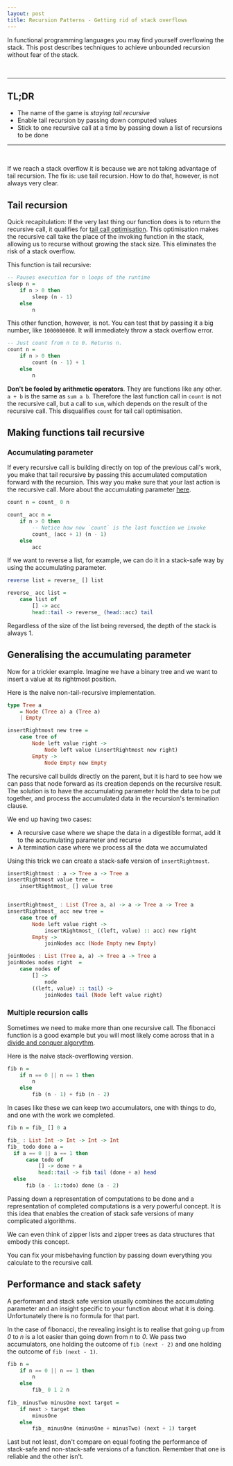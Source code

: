 ```yaml
---
layout: post
title: Recursion Patterns - Getting rid of stack overflows
---
```


In functional programming languages you may find yourself overflowing the stack. This post describes techniques to achieve unbounded recursion without fear of the stack.

&nbsp;

---

## TL;DR

- The name of the game is *staying tail recursive*
- Enable tail recursion by passing down computed values
- Stick to one recursive call at a time by passing down a list of recursions to be done

---

&nbsp;

If we reach a stack overflow it is because we are not taking advantage of tail recursion. The fix is: use tail recursion. How to do that, however, is not always very clear. 

## Tail recursion

Quick recapitulation: If the very last thing our function does is to return the recursive call, it qualifies for [tail call optimisation](https://en.wikipedia.org/wiki/Tail_call). This optimisation makes the recursive call take the place of the invoking function in the stack, allowing us to recurse without growing the stack size. This eliminates the risk of a stack overflow.

This function is tail recursive:

``` haskell
-- Pauses execution for n loops of the runtime
sleep n = 
	if n > 0 then 
		sleep (n - 1) 
	else 
		n
```

This other function, however, is not. You can test that by passing it a big number, like `1000000000`. It will immediately throw a stack overflow error.

``` haskell
-- Just count from n to 0. Returns n.
count n = 
	if n > 0 then 
		count (n - 1) + 1
	else 
		n
```

**Don't be fooled by arithmetic operators**. They are functions like any other. `a + b` is the same as `sum a b`. Therefore the last function call in `count` is not the recursive call, but a call to `sum`, which depends on the result of the recursive call. This disqualifies `count` for tail call optimisation.

## Making functions tail recursive

### Accumulating parameter

If every recursive call is building directly on top of the previous call's work, you make that tail recursive by passing this accumulated computation forward with the recursion. This way you make sure that your last action is the recursive call. More about the accumulating parameter [here](https://wiki.haskell.org/Performance/Accumulating_parameter).

``` haskell
count n = count_ 0 n

count_ acc n = 
	if n > 0 then 
		-- Notice how now `count` is the last function we invoke 
		count_ (acc + 1) (n - 1)
	else 
		acc
```

If we want to reverse a list, for example, we can do it in a stack-safe way by using the accumulating parameter.

``` haskell
reverse list = reverse_ [] list

reverse_ acc list = 
	case list of
		[] -> acc
		head::tail -> reverse_ (head::acc) tail
```

Regardless of the size of the list being reversed, the depth of the stack is always 1.

## Generalising the accumulating parameter

Now for a trickier example. Imagine we have a binary tree and we want to insert a value at its rightmost position.

Here is the naive non-tail-recursive implementation.

```haskell
type Tree a
	= Node (Tree a) a (Tree a)
	| Empty

insertRightmost new tree =
	case tree of
		Node left value right -> 
			Node left value (insertRightmost new right)
		Empty -> 
			Node Empty new Empty

```

The recursive call builds directly on the parent, but it is hard to see how we can pass that node forward as its creation depends on the recursive result. The solution is to have the accumulating parameter hold the data to be put together, and process the accumulated data in the recursion's termination clause.

We end up having two cases:

- A recursive case where we shape the data in a digestible format, add it to the accumulating parameter and recurse
- A termination case where we process all the data we accumulated


Using this trick we can create a stack-safe version of `insertRightmost`.

```haskell
insertRightmost : a -> Tree a -> Tree a
insertRightmost value tree =
	insertRightmost_ [] value tree


insertRightmost_ : List (Tree a, a) -> a -> Tree a -> Tree a
insertRightmost_ acc new tree =
	case tree of
		Node left value right -> 
			insertRightmost_ ((left, value) :: acc) new right
		Empty -> 
			joinNodes acc (Node Empty new Empty)

joinNodes : List (Tree a, a) -> Tree a -> Tree a
joinNodes nodes right  =
	case nodes of 
		[] -> 	
			node
		((left, value) :: tail) -> 
			joinNodes tail (Node left value right)
```

### Multiple recursion calls

Sometimes we need to make more than one recursive call. The fibonacci function is a good example but you will most likely come across that in a [divide and conquer algorythm](https://en.wikipedia.org/wiki/Divide-and-conquer_algorithm).

Here is the naive stack-overflowing version. 

```haskell
fib n = 
	if n == 0 || n == 1 then
		n 
	else
		fib (n - 1) + fib (n - 2)
```

In cases like these we can keep two accumulators, one with things to do, and one with the work we completed. 

```haskell
fib n = fib_ [] 0 a

fib_ : List Int -> Int -> Int -> Int
fib_ todo done a =
  if a == 0 || a == 1 then 
      case todo of                               
          [] -> done + a
          head::tail -> fib tail (done + a) head
  else                                          
      fib (a - 1::todo) done (a - 2) 
```

Passing down a representation of computations to be done and a representation of completed computations is a very powerful concept. 
It is this idea that enables the creation of stack safe versions of many complicated algorithms.

We can even think of zipper lists and zipper trees as data structures that embody this concept.

You can fix your misbehaving function by passing down everything you calculate to the recursive call.

## Performance and stack safety

A performant and stack safe version usually combines the accumulating parameter and an insight specific to your function about what it is doing. Unfortunately there is no formula for that part.

In the case of fibonacci, the revealing insight is to realise that going up from *0* to *n* is a lot easier than going down from *n* to *0*. We pass two accumulators, one holding the outcome of `fib (next - 2)` and one holding the outcome of `fib (next - 1)`. 

``` haskell
fib n =
    if n == 0 || n == 1 then
        n
    else 
        fib_ 0 1 2 n
 
fib_ minusTwo minusOne next target =
    if next > target then
        minusOne
    else 
        fib_ minusOne (minusOne + minusTwo) (next + 1) target
```

Last but not least, don't compare on equal footing the performance of stack-safe and non-stack-safe versions of a function. Remember that one is reliable and the other isn't.
